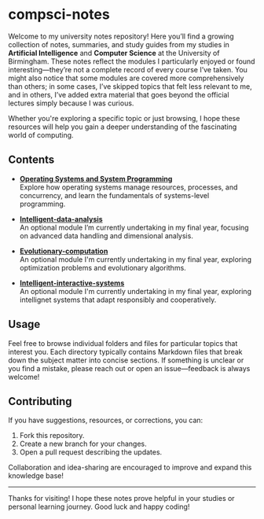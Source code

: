 # compsci-notes

Welcome to my university notes repository! Here you’ll find a growing collection of notes, summaries, and study guides from my studies in **Artificial Intelligence** and **Computer Science** at the University of Birmingham. These notes reflect the modules I particularly enjoyed or found interesting—they’re not a complete record of every course I’ve taken. You might also notice that some modules are covered more comprehensively than others; in some cases, I’ve skipped topics that felt less relevant to me, and in others, I’ve added extra material that goes beyond the official lectures simply because I was curious.

Whether you're exploring a specific topic or just browsing, I hope these resources will help you gain a deeper understanding of the fascinating world of computing.


## Contents

- **[Operating Systems and System Programming](./notes/Operating-systems-and-system-programming)**  
  Explore how operating systems manage resources, processes, and concurrency, and learn the fundamentals of systems-level programming.

- **[Intelligent-data-analysis](./notes/Intelligent-data-analysis)**  
  An optional module I’m currently undertaking in my final year, focusing on advanced data handling and dimensional analysis.
  
- **[Evolutionary-computation](./notes/Evolutionary-computation)**  
  An optional module I'm currently undertaking in my final year, exploring optimization problems and evolutionary algorithms.

- **[Intelligent-interactive-systems](./notes/Intelligent-interactive-systems)**  
  An optional module I'm currently undertaking in my final year, exploring intellignet systems that adapt responsibly and cooperatively.


## Usage

Feel free to browse individual folders and files for particular topics that interest you. Each directory typically contains Markdown files that break down the subject matter into concise sections. If something is unclear or you find a mistake, please reach out or open an issue—feedback is always welcome!

## Contributing

If you have suggestions, resources, or corrections, you can:
1. Fork this repository.
2. Create a new branch for your changes.
3. Open a pull request describing the updates.

Collaboration and idea-sharing are encouraged to improve and expand this knowledge base!

---

Thanks for visiting! I hope these notes prove helpful in your studies or personal learning journey. Good luck and happy coding!
